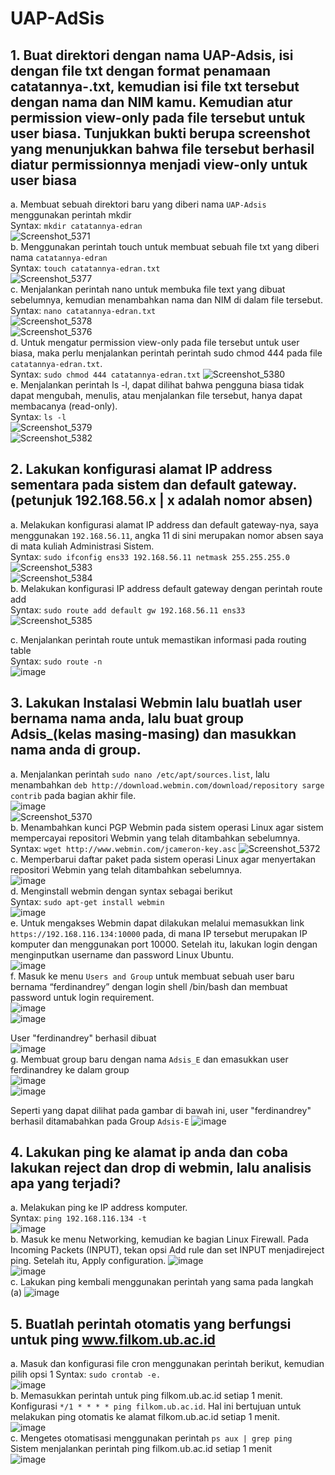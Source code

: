 # UAP-AdSis

## 1. Buat direktori dengan nama UAP-Adsis, isi dengan file txt dengan format penamaan catatannya-<nama kamu>.txt, kemudian isi file txt tersebut dengan nama dan NIM kamu. Kemudian atur permission view-only pada file tersebut untuk user biasa. Tunjukkan bukti berupa screenshot yang menunjukkan bahwa file tersebut berhasil diatur permissionnya menjadi view-only untuk user biasa

a. Membuat sebuah direktori baru yang diberi nama `UAP-Adsis` menggunakan perintah mkdir      
   Syntax: `mkdir catatannya-edran`     
   ![Screenshot_5371](https://github.com/Edran32/UAP-AdSis/assets/50135710/0240e11c-4a4b-4758-95e2-46433b8a8500)              
b. Menggunakan perintah touch untuk membuat sebuah file txt yang diberi nama `catatannya-edran`      
   Syntax: `touch catatannya-edran.txt`     
   ![Screenshot_5377](https://github.com/Edran32/UAP-AdSis/assets/50135710/ded9e0e8-4884-4507-99fa-7abaaa8a6e82)                 
c. Menjalankan perintah nano untuk membuka file text yang dibuat sebelumnya, kemudian menambahkan nama dan NIM di dalam file tersebut.      
   Syntax: `nano catatannya-edran.txt`     
   ![Screenshot_5378](https://github.com/Edran32/UAP-AdSis/assets/50135710/9d594082-4b87-4e26-9da1-59eda16433c5)                 
   ![Screenshot_5376](https://github.com/Edran32/UAP-AdSis/assets/50135710/8a88e4c8-e727-4213-9fb1-172e0a925459)          
d. Untuk mengatur permission view-only pada file tersebut untuk user biasa, maka perlu menjalankan perintah perintah sudo chmod 444 pada file `catatannya-edran.txt`.     
   Syntax: `sudo chmod 444 catatannya-edran.txt`
   ![Screenshot_5380](https://github.com/Edran32/UAP-AdSis/assets/50135710/8cc838b7-7329-475a-bf6a-54a50dc1d8cf)      
e. Menjalankan perintah ls -l, dapat dilihat bahwa pengguna biasa tidak dapat mengubah, menulis, atau menjalankan file tersebut, hanya dapat membacanya (read-only).     
   Syntax: `ls -l`     
   ![Screenshot_5379](https://github.com/Edran32/UAP-AdSis/assets/50135710/1a84e8c2-05a5-44af-a4e3-014867b03cb2)      
   ![Screenshot_5382](https://github.com/Edran32/UAP-AdSis/assets/50135710/bcc461a6-30ea-475c-9312-ea3e5426e9e8)     
  

## 2. Lakukan konfigurasi alamat IP address sementara pada sistem dan default gateway. (petunjuk 192.168.56.x | x adalah nomor absen)

a. Melakukan konfigurasi alamat IP address dan default gateway-nya, saya menggunakan `192.168.56.11`, angka 11 di sini merupakan nomor absen saya di mata kuliah Administrasi Sistem.      
   Syntax: `sudo ifconfig ens33 192.168.56.11 netmask 255.255.255.0`       
   ![Screenshot_5383](https://github.com/Edran32/UAP-AdSis/assets/50135710/7cab568a-5d64-45ef-b402-58ab6a6d8d85)     
   ![Screenshot_5384](https://github.com/Edran32/UAP-AdSis/assets/50135710/1dbc22e6-e890-4477-a9f4-46c2d45c986c)       
b. Melakukan konfigurasi IP address default gateway dengan perintah route add      
   Syntax: `sudo route add default gw 192.168.56.11 ens33`        
   ![Screenshot_5385](https://github.com/Edran32/UAP-AdSis/assets/50135710/becba3b3-149e-49c1-a39f-47ce68aa2e70)            

c. Menjalankan perintah route untuk memastikan informasi pada routing table      
   Syntax: `sudo route -n`     
   ![image](https://github.com/Edran32/UAP-AdSis/assets/50135710/46bac9a5-04d0-4d6d-bbed-d7803322dfaf)           

## 3. Lakukan Instalasi Webmin lalu buatlah user bernama nama anda, lalu buat group Adsis_(kelas masing-masing) dan masukkan nama anda di group.  
a. Menjalankan perintah `sudo nano /etc/apt/sources.list`, lalu menambahkan `deb http://download.webmin.com/download/repository sarge contrib` pada bagian akhir file.    
   ![image](https://github.com/Edran32/UAP-AdSis/assets/50135710/21b67b18-c6a5-4007-b9b1-460634a49065)       
   ![Screenshot_5370](https://github.com/Edran32/UAP-AdSis/assets/50135710/9a27a5a5-bab7-494d-8b5c-1a7647f50de3)    
b. Menambahkan kunci PGP Webmin pada sistem operasi Linux agar sistem mempercayai repositori Webmin yang telah ditambahkan sebelumnya.     
   Syntax: `wget http://www.webmin.com/jcameron-key.asc`
   ![Screenshot_5372](https://github.com/Edran32/UAP-AdSis/assets/50135710/b484ec2a-c3b0-4d81-a2a0-eb67b6a69334)   
c. Memperbarui daftar paket pada sistem operasi Linux agar menyertakan repositori Webmin yang telah ditambahkan sebelumnya.     
   ![image](https://github.com/Edran32/UAP-AdSis/assets/50135710/a5de4631-780f-4598-8ca6-d41dbeafb5e3)      
d. Menginstall webmin dengan syntax sebagai berikut   
   Syntax: `sudo apt-get install webmin`  
   ![image](https://github.com/Edran32/UAP-AdSis/assets/50135710/f05f31dd-8f1c-4f3c-bf76-d25f9972505c)   
e. Untuk mengakses Webmin dapat dilakukan melalui memasukkan link `https://192.168.116.134:10000` pada, di mana IP tersebut merupakan IP komputer dan menggunakan port 10000. Setelah itu, lakukan login dengan menginputkan username dan password Linux Ubuntu.        
   ![image](https://github.com/Edran32/UAP-AdSis/assets/50135710/d04463ae-329d-4762-ba87-5b44de7e6ca3)    
f. Masuk ke menu `Users and Group` untuk membuat sebuah user baru bernama “ferdinandrey” dengan login shell /bin/bash dan membuat password untuk login requirement.      
   ![image](https://github.com/Edran32/UAP-AdSis/assets/50135710/e3353833-5616-41fa-ac65-8f0ebe279bea)     
   ![image](https://github.com/Edran32/UAP-AdSis/assets/50135710/09af4b04-3383-456c-896a-4bb6a1de7d71)   
   
   User "ferdinandrey" berhasil dibuat     
   ![image](https://github.com/Edran32/UAP-AdSis/assets/50135710/78f2a563-1d97-4cb8-8f26-85206b37c2c7)    
g. Membuat group baru dengan nama `Adsis_E` dan emasukkan user ferdinandrey ke dalam group   
   ![image](https://github.com/Edran32/UAP-AdSis/assets/50135710/e6e315a9-4efb-4311-ab16-8ad95762fe03)    
   ![image](https://github.com/Edran32/UAP-AdSis/assets/50135710/4f15b5b0-f721-490b-91d0-3b5739bf1979)    

   Seperti yang dapat dilihat pada gambar di bawah ini, user "ferdinandrey" berhasil ditamabahkan pada Group `Adsis-E`
   ![image](https://github.com/Edran32/UAP-AdSis/assets/50135710/7da17d2a-01c0-4b6e-90ac-d331e48e1be8)
  
## 4. Lakukan ping ke alamat ip anda dan coba lakukan reject dan drop di webmin, lalu analisis apa yang terjadi?
a. Melakukan ping ke IP address komputer.   
   Syntax: `ping 192.168.116.134 -t`   
   ![image](https://github.com/Edran32/UAP-AdSis/assets/50135710/ba8ce5c1-5dfd-48c6-a748-f8ad1da09a99)     
b. Masuk ke menu Networking, kemudian ke bagian Linux Firewall. Pada Incoming Packets (INPUT), tekan opsi Add rule dan set INPUT menjadireject ping. Setelah itu, Apply configuration.
   ![image](https://github.com/Edran32/UAP-AdSis/assets/50135710/69db0ea3-dd50-4785-832c-bbcc53bb1a24)      
   ![image](https://github.com/Edran32/UAP-AdSis/assets/50135710/2e2feb9d-a9b9-4a54-bf4c-a780b4200d45)          
c. Lakukan ping kembali menggunakan perintah yang sama pada langkah (a)
   ![image](https://github.com/Edran32/UAP-AdSis/assets/50135710/182a17e4-bc5c-4856-b5fc-bdadf13fa9ff)

  
## 5. Buatlah perintah otomatis yang berfungsi untuk ping www.filkom.ub.ac.id
a. Masuk dan konfigurasi file cron menggunakan perintah berikut, kemudian pilih opsi 1
   Syntax: `sudo crontab -e.`    
   ![image](https://github.com/Edran32/UAP-AdSis/assets/50135710/e6e2020a-7ea7-4108-bb8e-a46f7c669dca)            
b. Memasukkan perintah untuk ping filkom.ub.ac.id setiap 1 menit. Konfigurasi `*/1 * * * * ping filkom.ub.ac.id`. Hal ini bertujuan untuk melakukan ping otomatis ke alamat filkom.ub.ac.id setiap 1 menit.      
   ![image](https://github.com/Edran32/UAP-AdSis/assets/50135710/b85cc207-5c58-4bd4-abad-3c23cc4867ff)          
c. Mengetes otomatisasi menggunakan perintah `ps aux | grep ping`   
   Sistem menjalankan perintah ping filkom.ub.ac.id setiap 1 menit     
   ![image](https://github.com/Edran32/UAP-AdSis/assets/50135710/3c6d60ad-7095-4d78-9309-3a465ed3e7ab)     
    
   

